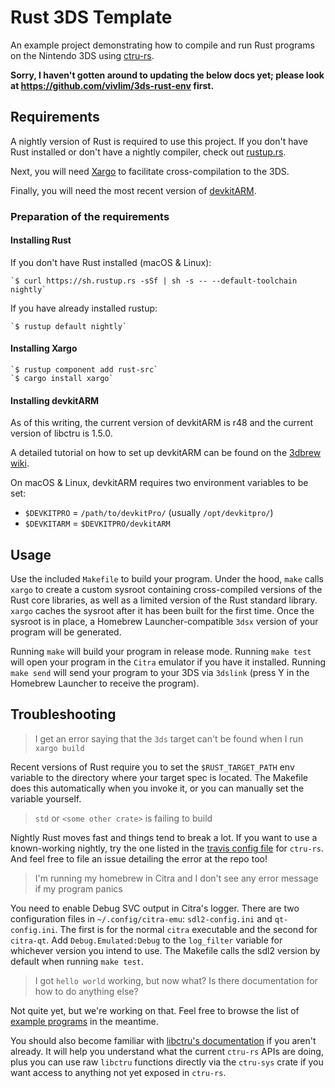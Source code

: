 # Rust 3DS Template

An example project demonstrating how to compile and run Rust programs on the Nintendo 3DS using [ctru-rs](https://github.com/rust3ds/ctru-rs).

**Sorry, I haven't gotten around to updating the below docs yet; please look at https://github.com/vivlim/3ds-rust-env first.**

## Requirements

A nightly version of Rust is required to use this project. If you don't have Rust installed or don't have a nightly compiler, check out [rustup.rs](https://rustup.rs).

Next, you will need [Xargo](https://github.com/japaric/xargo) to facilitate cross-compilation to the 3DS.

Finally, you will need the most recent version of [devkitARM](http://sourceforge.net/projects/devkitpro/files/devkitARM/).

### Preparation of the requirements

#### Installing Rust

If you don't have Rust installed (macOS & Linux): 

    `$ curl https://sh.rustup.rs -sSf | sh -s -- --default-toolchain nightly`

If you have already installed rustup: 

    `$ rustup default nightly`

#### Installing Xargo

    `$ rustup component add rust-src`
    `$ cargo install xargo`

#### Installing devkitARM

As of this writing, the current version of devkitARM is r48 and the current version of libctru is 1.5.0.

A detailed tutorial on how to set up devkitARM can be found on the [3dbrew wiki](http://3dbrew.org/wiki/Setting_up_Development_Environment).

On macOS & Linux, devkitARM requires two environment variables to be set:

* `$DEVKITPRO` = `/path/to/devkitPro/` (usually `/opt/devkitpro/`)
* `$DEVKITARM` = `$DEVKITPRO/devkitARM`

## Usage

Use the included `Makefile` to build your program. Under the hood, `make` calls `xargo` to create a custom sysroot containing cross-compiled versions of the Rust core libraries, as well as a limited version of the Rust standard library. `xargo` caches the sysroot after it has been built for the first time. Once the sysroot is in place, a Homebrew Launcher-compatible `3dsx` version of your program will be generated.

Running `make` will build your program in release mode. Running `make test` will open your program in the `Citra` emulator if you have it installed. Running `make send` will send your program to your 3DS via `3dslink` (press Y in the Homebrew Launcher to receive the program).

## Troubleshooting

>I get an error saying that the `3ds` target can't be found when I run `xargo build`

Recent versions of Rust require you to set the `$RUST_TARGET_PATH` env variable to the directory where your target spec is located. The Makefile does this automatically when you invoke it, or you can manually set the variable yourself.

>`std` or `<some other crate>` is failing to build

Nightly Rust moves fast and things tend to break a lot. If you want to use a known-working nightly, try the one listed in the [travis config file](https://github.com/rust3ds/ctru-rs/blob/master/.travis.yml#L3-L4) for `ctru-rs`. And feel free to file an issue detailing the error at the repo too!

>I'm running my homebrew in Citra and I don't see any error message if my program panics

You need to enable Debug SVC output in Citra's logger. There are two configuration files in `~/.config/citra-emu`: `sdl2-config.ini` and `qt-config.ini`. The first is for the normal `citra` executable and the second for `citra-qt`. Add `Debug.Emulated:Debug` to the `log_filter` variable for whichever version you intend to use. The Makefile calls the sdl2 version by default when running `make test`.

>I got `hello world` working, but now what? Is there documentation for how to do anything else?

Not quite yet, but we're working on that. Feel free to browse the list of [example programs](https://github.com/rust3ds/ctru-rs/tree/master/examples/src/bin) in the meantime.

You should also become familiar with [libctru's documentation](http://smealum.github.io/ctrulib/) if you aren't already. It will help you understand what the current `ctru-rs` APIs are doing, plus you can use raw `libctru` functions directly via the `ctru-sys` crate if you want access to anything not yet exposed in `ctru-rs`.
